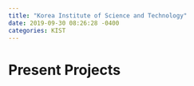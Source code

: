 ```yaml
---
title: "Korea Institute of Science and Technology"
date: 2019-09-30 08:26:28 -0400
categories: KIST
---
```


# Present Projects




